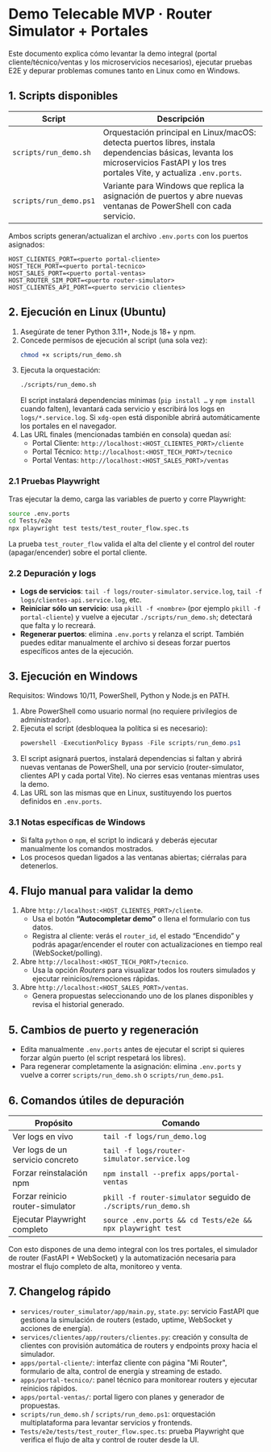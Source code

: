 # Demo Telecable MVP · Router Simulator + Portales

Este documento explica cómo levantar la demo integral (portal cliente/técnico/ventas y los microservicios necesarios), ejecutar pruebas E2E y depurar problemas comunes tanto en Linux como en Windows.

## 1. Scripts disponibles

| Script | Descripción |
| --- | --- |
| `scripts/run_demo.sh` | Orquestación principal en Linux/macOS: detecta puertos libres, instala dependencias básicas, levanta los microservicios FastAPI y los tres portales Vite, y actualiza `.env.ports`. |
| `scripts/run_demo.ps1` | Variante para Windows que replica la asignación de puertos y abre nuevas ventanas de PowerShell con cada servicio. |

Ambos scripts generan/actualizan el archivo `.env.ports` con los puertos asignados:

```
HOST_CLIENTES_PORT=<puerto portal-cliente>
HOST_TECH_PORT=<puerto portal-tecnico>
HOST_SALES_PORT=<puerto portal-ventas>
HOST_ROUTER_SIM_PORT=<puerto router-simulator>
HOST_CLIENTES_API_PORT=<puerto servicio clientes>
```

## 2. Ejecución en Linux (Ubuntu)

1. Asegúrate de tener Python 3.11+, Node.js 18+ y npm.
2. Concede permisos de ejecución al script (una sola vez):
   ```bash
   chmod +x scripts/run_demo.sh
   ```
3. Ejecuta la orquestación:
   ```bash
   ./scripts/run_demo.sh
   ```
   El script instalará dependencias mínimas (`pip install …` y `npm install` cuando falten), levantará cada servicio y escribirá los logs en `logs/*.service.log`. Si `xdg-open` está disponible abrirá automáticamente los portales en el navegador.
4. Las URL finales (mencionadas también en consola) quedan así:
   - Portal Cliente: `http://localhost:<HOST_CLIENTES_PORT>/cliente`
   - Portal Técnico: `http://localhost:<HOST_TECH_PORT>/tecnico`
   - Portal Ventas: `http://localhost:<HOST_SALES_PORT>/ventas`

### 2.1 Pruebas Playwright

Tras ejecutar la demo, carga las variables de puerto y corre Playwright:
```bash
source .env.ports
cd Tests/e2e
npx playwright test tests/test_router_flow.spec.ts
```
La prueba `test_router_flow` valida el alta del cliente y el control del router (apagar/encender) sobre el portal cliente.

### 2.2 Depuración y logs

- **Logs de servicios**: `tail -f logs/router-simulator.service.log`, `tail -f logs/clientes-api.service.log`, etc.
- **Reiniciar sólo un servicio**: usa `pkill -f <nombre>` (por ejemplo `pkill -f portal-cliente`) y vuelve a ejecutar `./scripts/run_demo.sh`; detectará que falta y lo recreará.
- **Regenerar puertos**: elimina `.env.ports` y relanza el script. También puedes editar manualmente el archivo si deseas forzar puertos específicos antes de la ejecución.

## 3. Ejecución en Windows

Requisitos: Windows 10/11, PowerShell, Python y Node.js en PATH.

1. Abre PowerShell como usuario normal (no requiere privilegios de administrador).
2. Ejecuta el script (desbloquea la política si es necesario):
   ```powershell
   powershell -ExecutionPolicy Bypass -File scripts/run_demo.ps1
   ```
3. El script asignará puertos, instalará dependencias si faltan y abrirá nuevas ventanas de PowerShell, una por servicio (router-simulator, clientes API y cada portal Vite). No cierres esas ventanas mientras uses la demo.
4. Las URL son las mismas que en Linux, sustituyendo los puertos definidos en `.env.ports`.

### 3.1 Notas específicas de Windows

- Si falta `python` o `npm`, el script lo indicará y deberás ejecutar manualmente los comandos mostrados.
- Los procesos quedan ligados a las ventanas abiertas; ciérralas para detenerlos.

## 4. Flujo manual para validar la demo

1. Abre `http://localhost:<HOST_CLIENTES_PORT>/cliente`.
   - Usa el botón **“Autocompletar demo”** o llena el formulario con tus datos.
   - Registra al cliente: verás el `router_id`, el estado “Encendido” y podrás apagar/encender el router con actualizaciones en tiempo real (WebSocket/polling).
2. Abre `http://localhost:<HOST_TECH_PORT>/tecnico`.
   - Usa la opción *Routers* para visualizar todos los routers simulados y ejecutar reinicios/remociones rápidas.
3. Abre `http://localhost:<HOST_SALES_PORT>/ventas`.
   - Genera propuestas seleccionando uno de los planes disponibles y revisa el historial generado.

## 5. Cambios de puerto y regeneración

- Edita manualmente `.env.ports` antes de ejecutar el script si quieres forzar algún puerto (el script respetará los libres).
- Para regenerar completamente la asignación: elimina `.env.ports` y vuelve a correr `scripts/run_demo.sh` o `scripts/run_demo.ps1`.

## 6. Comandos útiles de depuración

| Propósito | Comando |
| --- | --- |
| Ver logs en vivo | `tail -f logs/run_demo.log` |
| Ver logs de un servicio concreto | `tail -f logs/router-simulator.service.log` |
| Forzar reinstalación npm | `npm install --prefix apps/portal-ventas` |
| Forzar reinicio router-simulator | `pkill -f router-simulator` seguido de `./scripts/run_demo.sh` |
| Ejecutar Playwright completo | `source .env.ports && cd Tests/e2e && npx playwright test` |

Con esto dispones de una demo integral con los tres portales, el simulador de router (FastAPI + WebSocket) y la automatización necesaria para mostrar el flujo completo de alta, monitoreo y venta.

## 7. Changelog rápido

- `services/router_simulator/app/main.py`, `state.py`: servicio FastAPI que gestiona la simulación de routers (estado, uptime, WebSocket y acciones de energía).
- `services/clientes/app/routers/clientes.py`: creación y consulta de clientes con provisión automática de routers y endpoints proxy hacia el simulador.
- `apps/portal-cliente/`: interfaz cliente con página "Mi Router", formulario de alta, control de energía y streaming de estado.
- `apps/portal-tecnico/`: panel técnico para monitorear routers y ejecutar reinicios rápidos.
- `apps/portal-ventas/`: portal ligero con planes y generador de propuestas.
- `scripts/run_demo.sh` / `scripts/run_demo.ps1`: orquestación multiplataforma para levantar servicios y frontends.
- `Tests/e2e/tests/test_router_flow.spec.ts`: prueba Playwright que verifica el flujo de alta y control de router desde la UI.
